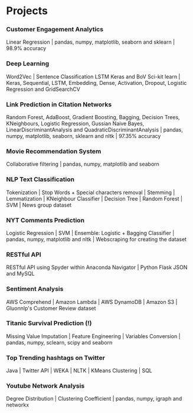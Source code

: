 # Projects

### Customer Engagement Analytics
Linear Regression | pandas, numpy, matplotlib, seaborn and sklearn | 98.9% accuracy

### Deep Learning
Word2Vec | Sentence Classification LSTM Keras and BoV Sci-kit learn | Keras, Sequential, LSTM, Embedding, Dense, Activation, Dropout, Logistic Regression and GridSearchCV

### Link Prediction in Citation Networks
Random Forest, AdaBoost, Gradient Boosting, Bagging, Decision Trees, KNeighbours, Logistic Regression, Gussian Naive Bayes, LinearDiscriminantAnalysis and QuadraticDiscriminantAnalysis | pandas, numpy, matplotlib, seaborn, sklearn and nltk | 97.35% accuracy

### Movie Recommendation System
Collaborative filtering | pandas, numpy, matplotlib and seaborn

### NLP Text Classification
Tokenization | Stop Words + Special characters removal | Stemming | Lemmatization | KNeighbour Classifier | Decision Tree | Random Forest | SVM | News group dataset

### NYT Comments Prediction
Logistic Regression | SVM | Ensemble: Logistic + Bagging Classifier | pandas, numpy, matplotlib and nltk | Webscraping for creating the dataset

### RESTful API
RESTful API using Spyder within Anaconda Navigator | Python Flask JSON and MySQL

### Sentiment Analysis
AWS Comprehend | Amazon Lambda | AWS DynamoDB | Amazon S3 | Gluonnlp's Customer Review dataset

### Titanic Survival Prediction (!)
Missing Value Imputation | Feature Engineering | Variables Conversion | pandas, numpy, sclearn, scipy and seaborn

### Top Trending hashtags on Twitter
Java | Twitter API | WEKA | NLTK | KMeans Clustering | SQL 

### Youtube Network Analysis 
Degree Distribution | Clustering Coefficient | pandas, numpy, igraph and networkx
